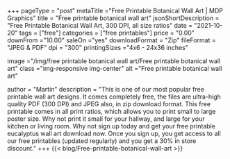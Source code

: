 +++
pageType = "post"
metaTitle ="Free Printable Botanical Wall Art | MDP Graphics"
title = "Free printable botanical wall art"
jsonShortDescription = "Free Printable Botanical Wall Art, 300  DPI, all size ratios"
date = "2021-10-20"
tags = ["free"]
categories = ["free printables"]
price = "0.00"
downFrom ="10.00"
saleOn ="yes"
downloadFormat = "Zip"
fileFormat = "JPEG & PDF"
dpi = "300"
printingSizes ="4x6 - 24x36 inches"

image ="/img/free printable botanical wall art/Free printable botanical wall art"
class ="img-responsive img-center"
alt ="Free printable botanical wall art"

author = "Martin"
description = "This is one of our most popular free printable wall art designs. It comes completely free, the files are ultra-high quality PDF (300 DPI) and JPEG also, in zip download format. This free printable comes in all print ratios, which allows you to print small to large poster size. Why not print it small for your hallway, and large for your kitchen or living room. Why not sign up today and get your free printable eucalyptus wall art download now. Once you sign up, you get access to all our free printables (updated regularly) and you get a 30% in store discount."
+++
{{< blog/Free-printable-botanical-wall-art >}}